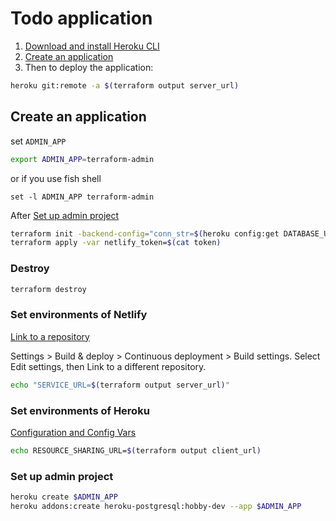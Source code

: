 # Todo application

1. [Download and install Heroku CLI](https://devcenter.heroku.com/articles/heroku-cli#download-and-install)
2. [Create an application](#create-an-application)
3. Then to deploy the application:

```bash
heroku git:remote -a $(terraform output server_url)
```

## Create an application

set `ADMIN_APP`

```bash
export ADMIN_APP=terraform-admin
```

or if you use fish shell

```fish
set -l ADMIN_APP terraform-admin
```

After [Set up admin project](#set-up-admin-project)

```bash
terraform init -backend-config="conn_str=$(heroku config:get DATABASE_URL --app $ADMIN_APP)"
terraform apply -var netlify_token=$(cat token)
```

### Destroy

```bash
terraform destroy
```

### Set environments of Netlify

[Link to a repository](https://docs.netlify.com/configure-builds/repo-permissions-linking/#convert-existing-sites)

Settings > Build & deploy > Continuous deployment > Build settings. Select Edit settings, then Link to a different repository.

```bash
echo "SERVICE_URL=$(terraform output server_url)"
```

### Set environments of Heroku

[Configuration and Config Vars](https://devcenter.heroku.com/articles/config-vars)

```bash
echo RESOURCE_SHARING_URL=$(terraform output client_url)
```

### Set up admin project

```bash
heroku create $ADMIN_APP
heroku addons:create heroku-postgresql:hobby-dev --app $ADMIN_APP
```
